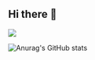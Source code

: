 ## Hi there 👋


<a href="(https://www.notion.so/c8ebf97619d246198886ed6b8305246e)" target="_blank"><img src="https://img.shields.io/badge/BLOG-000000style=flat-square&logo=notion.svg&logoColor=FFFFFF"/></a>

![Anurag's GitHub stats](https://github-readme-stats.vercel.app/api?username=muonnon&show_icons=true&theme=shadow_red)
